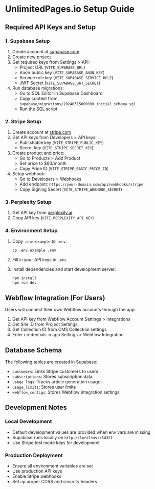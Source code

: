 # UnlimitedPages.io Setup Guide

## Required API Keys and Setup

### 1. Supabase Setup
1. Create account at [supabase.com](https://supabase.com)
2. Create new project
3. Get required keys from Settings > API:
   - Project URL (`VITE_SUPABASE_URL`)
   - Anon public key (`VITE_SUPABASE_ANON_KEY`)
   - Service role key (`VITE_SUPABASE_SERVICE_ROLE`)
   - JWT Secret (`VITE_SUPABASE_JWT_SECRET`)
4. Run database migrations:
   - Go to SQL Editor in Supabase Dashboard
   - Copy content from `supabase/migrations/20240315000000_initial_schema.sql`
   - Run the SQL script

### 2. Stripe Setup
1. Create account at [stripe.com](https://stripe.com)
2. Get API keys from Developers > API keys:
   - Publishable key (`VITE_STRIPE_PUBLIC_KEY`)
   - Secret key (`VITE_STRIPE_SECRET_KEY`)
3. Create product and price:
   - Go to Products > Add Product
   - Set price to $60/month
   - Copy Price ID (`VITE_STRIPE_BASIC_PRICE_ID`)
4. Setup webhook:
   - Go to Developers > Webhooks
   - Add endpoint: `https://your-domain.com/api/webhooks/stripe`
   - Copy Signing Secret (`VITE_STRIPE_WEBHOOK_SECRET`)

### 3. Perplexity Setup
1. Get API key from [perplexity.ai](https://perplexity.ai)
2. Copy API key (`VITE_PERPLEXITY_API_KEY`)

### 4. Environment Setup
1. Copy `.env.example` to `.env`:
   ```bash
   cp .env.example .env
   ```

2. Fill in your API keys in `.env`

3. Install dependencies and start development server:
   ```bash
   npm install
   npm run dev
   ```

## Webflow Integration (For Users)
Users will connect their own Webflow accounts through the app:

1. Get API key from Webflow Account Settings > Integrations
2. Get Site ID from Project Settings
3. Get Collection ID from CMS Collection settings
4. Enter credentials in app Settings > Webflow Integration

## Database Schema
The following tables are created in Supabase:

- `customers`: Links Stripe customers to users
- `subscriptions`: Stores subscription data
- `usage_logs`: Tracks article generation usage
- `usage_limits`: Stores user limits
- `webflow_configs`: Stores Webflow integration settings

## Development Notes

### Local Development
- Default development values are provided when env vars are missing
- Supabase runs locally on `http://localhost:54321`
- Use Stripe test mode keys for development

### Production Deployment
- Ensure all environment variables are set
- Use production API keys
- Enable Stripe webhooks
- Set up proper CORS and security headers